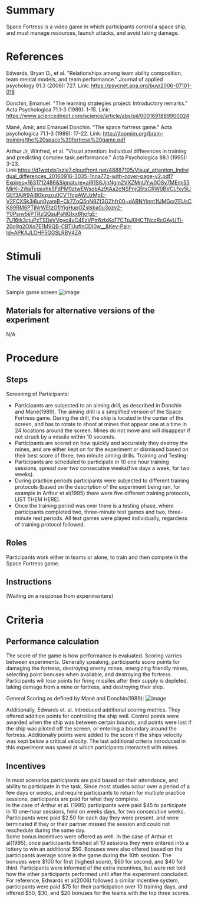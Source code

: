 # Summary
Space Fortress is a video game in which participants control a space ship, and must manage resources, launch attacks, and avoid taking damage. 

# References
Edwards, Bryan D., et al. "Relationships among team ability composition, team mental models, and team performance." Journal of applied psychology 91.3 (2006): 727.
Link: https://psycnet.apa.org/buy/2006-07101-018

Donchin, Emanuel. "The learning strategies project: Introductory remarks." Acta Psychologica 71.1-3 (1989): 1-15.
Link: https://www.sciencedirect.com/science/article/abs/pii/0001691889900024

Mané, Amir, and Emanuel Donchin. "The space fortress game." Acta psychologica 71.1-3 (1989): 17-22.
Link: http://jtoomim.org/brain-training/the%20space%20fortress%20game.pdf

Arthur Jr, Winfred, et al. "Visual attention: Individual differences in training and predicting complex task performance." Acta Psychologica 88.1 (1995): 3-23.
Link:https://d1wqtxts1xzle7.cloudfront.net/48887105/Visual_attention_Individual_differences_20160916-3035-1nna77z-with-cover-page-v2.pdf?Expires=1631712486&Signature=aIR1S8JjnNgm2VXZMnUYw0OSy7MEmj55MirK~2WaTcgaxhkSFdPM9ztwEWsobAz9tAa2cNSPnjQ5tsCRW0BVCLfxv5UGEf3AW9AIB0kzgzu0CVTfcgAWUzMpE-V2FCXSk3j6un0yamB~Ck7ZoQ5nN9Zf3GZhfr00~dABNYlnnt1fJMGcrZEUsCK89RM6PTjNrWEtzGfjYigHupOZsIsba0u3ozy2-Y0Psnv5ijPTRzQQsuPaNGIxx6fjofgE-7U16tk3cjuPzTSDeVVpyc4vC4EzVPtr6zlxKoT7CTpJ0HCTNczRcGAyUTl-20q9g2OXq7E1M9QB-CBTUuflnCDI0w__&Key-Pair-Id=APKAJLOHF5GGSLRBV4ZA


# Stimuli
## The visual components
Sample game screen
![image]()
## Materials for alternative versions of the experiment 
N/A

# Procedure
## Steps
Screening of Participants:
- Participants are subjected to an aiming drill, as described in Donchin and Mané(1989).  The aiming drill is a simplified version of the Space Fortress game.  During the drill, the ship is located in the center of the screen, and has to rotate to shoot at mines that appear one at a time in 24 locations around the screen.  Mines do not move and will disappear if not struck by a missile within 10 seconds.
- Participants are scored on how quickly and accurately they destroy the mines, and are either kept on for the experiment or dismissed based on their best score of three, two minute aiming drills.
Training and Testing:
- Participants are scheduled to participate in 10 one hour training sessions, spread over two consecutive weeks(five days a week, for two weeks).
- During practice periods participants were subjected to different training protocols (based on the description of the experiment being ran, for example in Arthur et al(1995) there were five different training protocols, LIST THEM HERE).
- Once the training period was over there is a testing phase, where participants completed two, three-minute test games and two, three-minute rest periods.  All test games were played individually, regardless of training protocol followed.

## Roles 
Participants work either in teams or alone, to train and then compete in the Space Fortress game.

## Instructions
(Waiting on a response from experimenters)

# Criteria
## Performance calculation
The score of the game is how performance is evaluated.  Scoring varries between experiments.  Generally speaking, participants score points for damaging the fortress, destroying enemy mines, energizing friendly mines, selecting point bonuses when available, and destroying the fortress.  Participants will lose points for firing missiles after their supply is depleted, taking damage from a mine or fortress, and destroying their ship.

General Scoring as defined by Mané and Donchin(1989):
![image]()

Additionally, Edwards et. al. introduced additional scoring metrics.  They offered addition points for controlling the ship well.  Control points were awarded when the ship was between certain bounds, and points were lost if the ship was piloted off the screen, or entering a boundary around the fortress.  Additionally points were added to the score if the ships velocity was kept below a critical velocity.  The last additional criteria introduced in this experiment was speed at which participants interacted with mines.

## Incentives
In most scenarios participants are paid based on their attendance, and ability to participate in the task.  Since most studies occur over a period of a few days or weeks, and require participants to return for multiple practice sessions, participants are paid for what they complete.  
In the case of Arthur et al. (1995) participants were paid $45 to participate in 10 one-hour sessions, held on weeks days, for two consecutive weeks.  Participants were paid $2.50 for each day they were present, and were terminated if they or their partner missed the session and could not reschedule during the same day.  
Some bonus incentives were offered as well.  In the case of Arthur et al(1995), once participants finished all 10 sessions they were entered into a lottery to win an additional $50.  Bonuses were also offered based on the participants average score in the game during the 10th session.  The bonuses were $100 for first (highest score), $60 for second, and $40 for third.  Participants were informed of the extra incentives, but were not told how the other participants performed until after the experiment concluded.
For reference, Edwards et al(2006) followed a similar incentive system, participants were paid $75 for their participation over 10 training days, and offered $50, $30, and $20 bonuses for the teams with the top three scores.
